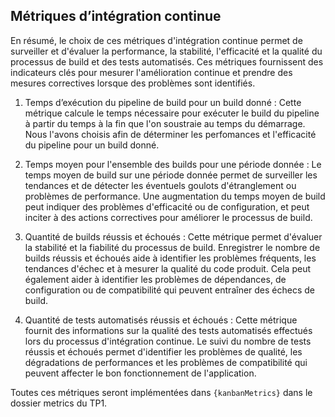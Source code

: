 ## Métriques d’intégration continue

En résumé, le choix de ces métriques d'intégration continue permet de surveiller et d'évaluer la performance, la stabilité, l'efficacité et la qualité du processus de build et des tests automatisés. Ces métriques fournissent des indicateurs clés pour mesurer l'amélioration continue et prendre des mesures correctives lorsque des problèmes sont identifiés.

1. Temps d’exécution du pipeline de build pour un build donné :
   Cette métrique calcule le temps nécessaire pour exécuter le build du pipeline à partir du temps à la fin que l'on soustraie au temps du démarrage. Nous l'avons choisis afin de déterminer les perfomances et l'efficacité du pipeline pour un build donné.

2. Temps moyen pour l'ensemble des builds pour une période donnée : Le temps moyen de build sur une période donnée permet de surveiller les tendances et de détecter les éventuels goulots d'étranglement ou problèmes de performance. Une augmentation du temps moyen de build peut indiquer des problèmes d'efficacité ou de configuration, et peut inciter à des actions correctives pour améliorer le processus de build.

3. Quantité de builds réussis et échoués : Cette métrique permet d'évaluer la stabilité et la fiabilité du processus de build. Enregistrer le nombre de builds réussis et échoués aide à identifier les problèmes fréquents, les tendances d'échec et à mesurer la qualité du code produit. Cela peut également aider à identifier les problèmes de dépendances, de configuration ou de compatibilité qui peuvent entraîner des échecs de build.

4. Quantité de tests automatisés réussis et échoués : Cette métrique fournit des informations sur la qualité des tests automatisés effectués lors du processus d'intégration continue. Le suivi du nombre de tests réussis et échoués permet d'identifier les problèmes de qualité, les dégradations de performances et les problèmes de compatibilité qui peuvent affecter le bon fonctionnement de l'application.

Toutes ces métriques seront implémentées dans `{kanbanMetrics}` dans le dossier metrics du TP1.
